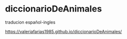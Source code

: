 # diccionarioDeAnimales
traducion español-ingles


https://valeriafarias1985.github.io/diccionarioDeAnimales/
